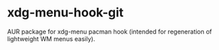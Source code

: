 # xdg-menu-hook-git
AUR package for xdg-menu pacman hook (intended for regeneration of lightweight WM menus easily).
